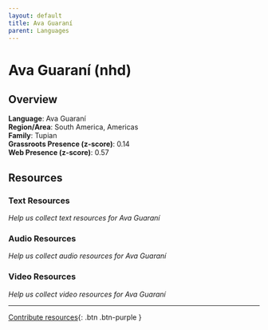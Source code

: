 ```yaml
---
layout: default
title: Ava Guaraní
parent: Languages
---
```


# Ava Guaraní (nhd)

## Overview

**Language**: Ava Guaraní  
**Region/Area**: South America, Americas  
**Family**: Tupian  
**Grassroots Presence (z-score)**: 0.14  
**Web Presence (z-score)**: 0.57  

## Resources

### Text Resources
*Help us collect text resources for Ava Guaraní*

### Audio Resources
*Help us collect audio resources for Ava Guaraní*

### Video Resources
*Help us collect video resources for Ava Guaraní*

---

[Contribute resources](https://forms.office.com/e/1SfLJx3u1r){: .btn .btn-purple }

